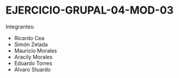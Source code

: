 # EJERCICIO-GRUPAL-04-MOD-03
Integrantes:
- Ricardo Cea
- Simón Zelada
- Mauricio Morales
- Aracily Morales
- Eduardo Torres
- Alvaro Stuardo
